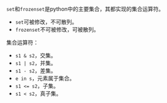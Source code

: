`set`和`frozenset`是python中的主要集合，其都实现的集合运算符。

* `set`可被修改，不可散列。
* `frozenset`不可被修改，可被散列。

集合运算符：
* `s1 & s2`，交集。
* `s1 | s2`，并集。
* `s1 - s2`，差集。
* `e in s`，元素属于集合。
* `s1 <= s2`，子集。
* `s1 < s2`，真子集。